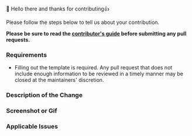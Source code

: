 👋 Hello there and thanks for contributing👍

Please follow the steps below to tell us about your contribution.

**Please be sure to read the [contributor's guide](https://github.com/ATOS-DESIGN/.github/blob/master/CONTRIBUTING.md) before submitting any pull requests.**

### Requirements

- Filling out the template is required. Any pull request that does not include enough information to be reviewed in a timely manner may be closed at the maintainers' discretion.

### Description of the Change

<!--

We must be able to understand the design of your change from this description. If we can't get a good idea of what the code will be doing from the description here, the pull request may be closed at the maintainers' discretion. Keep in mind that the maintainer reviewing this PR may not be familiar with or have worked with the code here recently, so please walk us through the concepts.

-->

### Screenshot or Gif

<!-- If the changes are visual, add a screenshot or record a Gif. This doesn't have to be updated during implementation, but after a PR is merged, a final screenshot/gif should be added. It might get used for blog posts, documentation etc. Write "N/A" if not applicable. -->

### Applicable Issues

<!-- Cross-reference any applicable Issues here. Use "Fixes #NNN" or "Closes #NNN" syntax to automatically close linked issues on merge. -->
